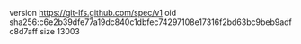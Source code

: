 version https://git-lfs.github.com/spec/v1
oid sha256:c6e2b39dfe77a19dc840c1dbfec74297108e17316f2bd63bc9beb9adfc8d7aff
size 13003
